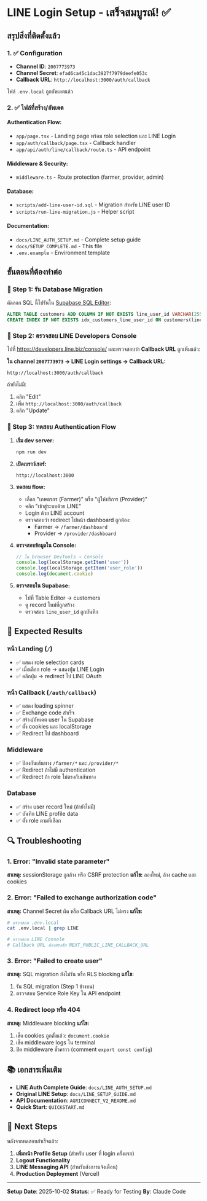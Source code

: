 # LINE Login Setup - เสร็จสมบูรณ์! ✅

## สรุปสิ่งที่ติดตั้งแล้ว

### 1. ✅ Configuration
- **Channel ID**: `2007773973`
- **Channel Secret**: `efad6ca45c1dac3927f7979deefe053c`
- **Callback URL**: `http://localhost:3000/auth/callback`

ไฟล์ `.env.local` ถูกอัพเดตแล้ว

### 2. ✅ ไฟล์ที่สร้าง/อัพเดต

#### Authentication Flow:
- `app/page.tsx` - Landing page พร้อม role selection และ LINE Login
- `app/auth/callback/page.tsx` - Callback handler
- `app/api/auth/line/callback/route.ts` - API endpoint

#### Middleware & Security:
- `middleware.ts` - Route protection (farmer, provider, admin)

#### Database:
- `scripts/add-line-user-id.sql` - Migration สำหรับ LINE user ID
- `scripts/run-line-migration.js` - Helper script

#### Documentation:
- `docs/LINE_AUTH_SETUP.md` - Complete setup guide
- `docs/SETUP_COMPLETE.md` - This file
- `.env.example` - Environment template

## ขั้นตอนที่ต้องทำต่อ

### 📝 Step 1: รัน Database Migration

คัดลอก SQL นี้ไปรันใน [Supabase SQL Editor](https://supabase.com/dashboard/project/pdnxfckzwlnlqapotepl/sql):

```sql
ALTER TABLE customers ADD COLUMN IF NOT EXISTS line_user_id VARCHAR(255) UNIQUE;
CREATE INDEX IF NOT EXISTS idx_customers_line_user_id ON customers(line_user_id);
```

### 🔧 Step 2: ตรวจสอบ LINE Developers Console

ไปที่ https://developers.line.biz/console/ และตรวจสอบว่า **Callback URL** ถูกเพิ่มแล้ว:

**ใน channel `2007773973` → LINE Login settings → Callback URL:**
```
http://localhost:3000/auth/callback
```

ถ้ายังไม่มี:
1. คลิก "Edit"
2. เพิ่ม `http://localhost:3000/auth/callback`
3. คลิก "Update"

### 🚀 Step 3: ทดสอบ Authentication Flow

1. **เริ่ม dev server:**
   ```bash
   npm run dev
   ```

2. **เปิดเบราว์เซอร์:**
   ```
   http://localhost:3000
   ```

3. **ทดสอบ flow:**
   - เลือก "เกษตรกร (Farmer)" หรือ "ผู้ให้บริการ (Provider)"
   - คลิก "เข้าสู่ระบบด้วย LINE"
   - Login ด้วย LINE account
   - ตรวจสอบว่า redirect ไปหน้า dashboard ถูกต้อง:
     - Farmer → `/farmer/dashboard`
     - Provider → `/provider/dashboard`

4. **ตรวจสอบข้อมูลใน Console:**
   ```javascript
   // ใน browser DevTools → Console
   console.log(localStorage.getItem('user'))
   console.log(localStorage.getItem('user_role'))
   console.log(document.cookie)
   ```

5. **ตรวจสอบใน Supabase:**
   - ไปที่ Table Editor → customers
   - ดู record ใหม่ที่ถูกสร้าง
   - ตรวจสอบ `line_user_id` ถูกบันทึก

## 🎯 Expected Results

### หน้า Landing (`/`)
- ✅ แสดง role selection cards
- ✅ เมื่อเลือก role → แสดงปุ่ม LINE Login
- ✅ คลิกปุ่ม → redirect ไป LINE OAuth

### หน้า Callback (`/auth/callback`)
- ✅ แสดง loading spinner
- ✅ Exchange code สำเร็จ
- ✅ สร้าง/อัพเดต user ใน Supabase
- ✅ ตั้ง cookies และ localStorage
- ✅ Redirect ไป dashboard

### Middleware
- ✅ ป้องกันเส้นทาง `/farmer/*` และ `/provider/*`
- ✅ Redirect ถ้าไม่มี authentication
- ✅ Redirect ถ้า role ไม่ตรงกับเส้นทาง

### Database
- ✅ สร้าง user record ใหม่ (ถ้ายังไม่มี)
- ✅ บันทึก LINE profile data
- ✅ ตั้ง role ตามที่เลือก

## 🔍 Troubleshooting

### 1. Error: "Invalid state parameter"
**สาเหตุ:** sessionStorage ถูกล้าง หรือ CSRF protection
**แก้ไข:** ลองใหม่, ล้าง cache และ cookies

### 2. Error: "Failed to exchange authorization code"
**สาเหตุ:** Channel Secret ผิด หรือ Callback URL ไม่ตรง
**แก้ไข:**
```bash
# ตรวจสอบ .env.local
cat .env.local | grep LINE

# ตรวจสอบ LINE Console
# Callback URL ต้องตรงกับ NEXT_PUBLIC_LINE_CALLBACK_URL
```

### 3. Error: "Failed to create user"
**สาเหตุ:** SQL migration ยังไม่รัน หรือ RLS blocking
**แก้ไข:**
1. รัน SQL migration (Step 1 ข้างบน)
2. ตรวจสอบ Service Role Key ใน API endpoint

### 4. Redirect loop หรือ 404
**สาเหตุ:** Middleware blocking
**แก้ไข:**
1. เช็ค cookies ถูกตั้งแล้ว: `document.cookie`
2. เช็ค middleware logs ใน terminal
3. ปิด middleware ชั่วคราว (comment `export const config`)

## 📚 เอกสารเพิ่มเติม

- **LINE Auth Complete Guide**: `docs/LINE_AUTH_SETUP.md`
- **Original LINE Setup**: `docs/LINE_SETUP_GUIDE.md`
- **API Documentation**: `AGRICONNECT_V2_README.md`
- **Quick Start**: `QUICKSTART.md`

## 🎉 Next Steps

หลังจากทดสอบสำเร็จแล้ว:

1. **เพิ่มหน้า Profile Setup** (สำหรับ user ที่ login ครั้งแรก)
2. **Logout Functionality**
3. **LINE Messaging API** (สำหรับส่งการแจ้งเตือน)
4. **Production Deployment** (Vercel)

---

**Setup Date**: 2025-10-02
**Status**: ✅ Ready for Testing
**By**: Claude Code
